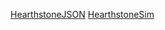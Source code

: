 [HearthstoneJSON](https://hearthstonejson.com/docs/cards.html)
[HearthstoneSim](https://hearthsim.info/)
